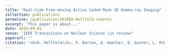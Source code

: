 ```yaml
---
title: "Real-time Free-moving Active Coded Mask 3D Gamma-ray Imaging"
collection: publications
permalink: /publication/201909-Hellfeld-ieeetns
excerpt: 'This paper is about...'
date: 2019-09-01
venue: 'IEEE Transactions on Nuclear Science (in review)'
paperurl: ''
citation: '<b>D. Hellfeld</b>, P. Barton, A. Haefner, D. Gunter, L. Mihailescu, and K. Vetter, &quot;Real-time Free-moving Active Coded Mask 3D Gamma-ray Imaging&quot;, <i>IEEE Trans. Nucl. Sci. (in review)</i>, 2019.'
---
```

